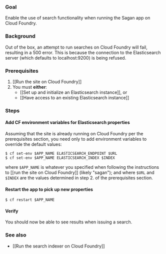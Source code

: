 ### Goal

Enable the use of search functionality when running the Sagan app on Cloud Foundry.

### Background

Out of the box, an attempt to run searches on Cloud Foundry will fail, resulting in a 500 error. This is because the connection to the Elasticsearch server (which defaults to localhost:9200) is being refused.

### Prerequisites

1. [[Run the site on Cloud Foundry]]
2. You must **either**:
    - [[Set up and initialize an Elasticsearch instance]], or
    - [[Have access to an existing Elasticsearch instance]]

### Steps

#### Add CF environment variables for Elasticsearch properties

Assuming that the site is already running on Cloud Foundry per the prerequisites section, you need only to add environment variables to override the default values:

    $ cf set-env $APP_NAME ELASTICSEARCH_ENDPOINT $URL
    $ cf set-env $APP_NAME ELASTICSEARCH_INDEX $INDEX

where `$APP_NAME` is whatever you specified when following the instructions to [[run the site on Cloud Foundry]] (likely "sagan"); and where `$URL` and `$INDEX` are the values determined in step 2. of the prerequisites section.

#### Restart the app to pick up new properties

    $ cf restart $APP_NAME

#### Verify

You should now be able to see results when issuing a search.

### See also

 - [[Run the search indexer on Cloud Foundry]]